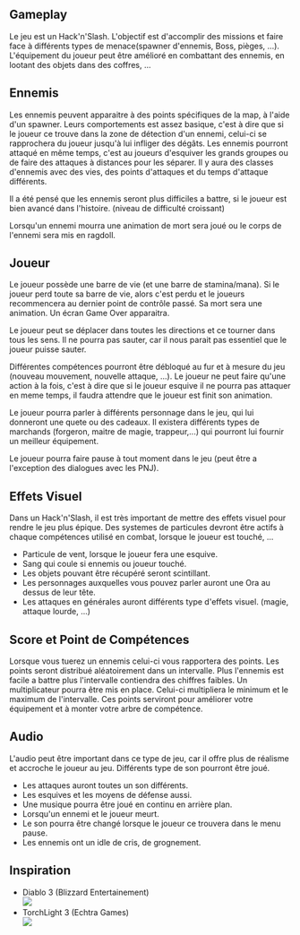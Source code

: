 ## Gameplay  
Le jeu est un Hack'n'Slash. L'objectif est d'accomplir des missions et faire face à différents types de menace(spawner d'ennemis, Boss, pièges, ...). L'équipement du joueur peut être amélioré en combattant des ennemis, en lootant des objets dans des coffres, ...  

## Ennemis  
<p>Les ennemis peuvent apparaitre à des points spécifiques de la map, à l'aide d'un spawner. Leurs comportements est assez basique, c'est à dire que si le joueur ce trouve dans la zone de détection d'un ennemi, celui-ci se rapprochera du joueur jusqu'à lui infliger des dégâts. Les ennemis pourront attaqué en même temps, c'est au joueurs d'esquiver les grands groupes ou de faire des attaques à distances pour les séparer. Il y aura des classes d'ennemis avec des vies, des points d'attaques et du temps d'attaque différents.</p>  

<p>Il a été pensé que les ennemis seront plus difficiles a battre, si le joueur est bien avancé dans l'histoire. (niveau de difficulté croissant)</p>  

<p>Lorsqu'un ennemi mourra une animation de mort sera joué ou le corps de l'ennemi sera mis en ragdoll.</p>  

## Joueur  
<p>Le joueur possède une barre de vie (et une barre de stamina/mana). Si le joueur perd toute sa barre de vie, alors c'est perdu et le joueurs recommencera au dernier point de contrôle passé. Sa mort sera une animation. Un écran Game Over apparaitra.</p>  

<p>Le joueur peut se déplacer dans toutes les directions et ce tourner dans tous les sens. Il ne pourra pas sauter, car il nous parait pas essentiel que le joueur puisse sauter.</p>  

<p>Différentes compétences pourront être débloqué au fur et à mesure du jeu (nouveau mouvement, nouvelle attaque, ...). Le joueur ne peut faire qu'une action à la fois, c'est à dire que si le joueur esquive il ne pourra pas attaquer en meme temps, il faudra attendre que le joueur est finit son animation.</p>  

<p>Le joueur pourra parler à différents personnage dans le jeu, qui lui donneront une quete ou des cadeaux. Il existera différents types de marchands (forgeron, maitre de magie, trappeur,...) qui pourront lui fournir un meilleur équipement.</p>  

<p>Le joueur pourra faire pause à tout moment  dans le jeu (peut être a l'exception des dialogues avec les PNJ).</p>  

## Effets Visuel   
<p>Dans un Hack'n'Slash, il est très important de mettre des effets visuel pour rendre le jeu plus épique. Des systemes de particules devront être actifs à chaque compétences utilisé en combat, lorsque le joueur est touché, ...</p>  

- Particule de vent, lorsque le joueur fera une esquive.  
- Sang qui coule si ennemis ou joueur touché.  
- Les objets pouvant être récupéré seront scintillant.  
- Les personnages auxquelles vous pouvez parler auront une Ora au dessus de leur tête.  
- Les attaques en générales auront différents type d'effets visuel. (magie, attaque lourde, ...)  

## Score et Point de Compétences  
Lorsque vous tuerez un ennemis celui-ci vous rapportera des points. Les points seront distribué aléatoirement dans un intervalle. Plus l'ennemis est facile a battre plus l'intervalle contiendra des chiffres faibles. Un multiplicateur pourra être mis en place. Celui-ci multipliera le minimum et le maximum de l'intervalle. Ces points serviront pour améliorer votre équipement et à monter votre arbre de compétence.

## Audio  
L'audio peut être important dans ce type de jeu, car il offre plus de réalisme et accroche le joueur au jeu. Différents type de son pourront être joué.  

- Les attaques auront toutes un son différents.  
- Les esquives et les moyens de défense aussi.  
- Une musique pourra être joué en continu en arrière plan.  
- Lorsqu'un ennemi et le joueur meurt.  
- Le son pourra être changé lorsque le joueur ce trouvera dans le menu pause.  
- Les ennemis ont un idle de cris, de grognement.  

## Inspiration  
- Diablo 3 (Blizzard Entertainement)  
![](https://i.gifer.com/TOTE.gif)
- TorchLight 3 (Echtra Games)  
![](https://thumbs.gfycat.com/SecondhandScaryKronosaurus-max-1mb.gif)